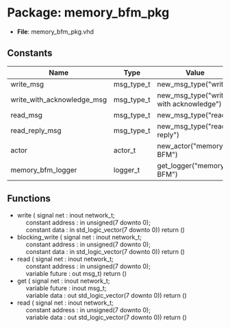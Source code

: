 # Package: memory_bfm_pkg

- **File**: memory_bfm_pkg.vhd
## Constants

| Name                       | Type       | Value                                   | Description |
| -------------------------- | ---------- | --------------------------------------- | ----------- |
| write_msg                  | msg_type_t |  new_msg_type("write")                  |             |
| write_with_acknowledge_msg | msg_type_t |  new_msg_type("write with acknowledge") |             |
| read_msg                   | msg_type_t |  new_msg_type("read")                   |             |
| read_reply_msg             | msg_type_t |  new_msg_type("read reply")             |             |
| actor                      | actor_t    |  new_actor("memory BFM")                |             |
| memory_bfm_logger          | logger_t   |  get_logger("memory BFM")               |             |
## Functions
- write <font id="function_arguments">( signal net       : inout network_t;<br><span style="padding-left:20px"> constant address : in    unsigned(7 downto 0);<br><span style="padding-left:20px"> constant data    : in    std_logic_vector(7 downto 0)) </font> <font id="function_return">return ()</font>
- blocking_write <font id="function_arguments">( signal net       : inout network_t;<br><span style="padding-left:20px"> constant address : in    unsigned(7 downto 0);<br><span style="padding-left:20px"> constant data    : in    std_logic_vector(7 downto 0)) </font> <font id="function_return">return ()</font>
- read <font id="function_arguments">( signal net       : inout network_t;<br><span style="padding-left:20px"> constant address : in    unsigned(7 downto 0);<br><span style="padding-left:20px"> variable future  : out   msg_t) </font> <font id="function_return">return ()</font>
- get <font id="function_arguments">( signal net      : inout network_t;<br><span style="padding-left:20px"> variable future : inout msg_t;<br><span style="padding-left:20px"> variable data   : out   std_logic_vector(7 downto 0)) </font> <font id="function_return">return ()</font>
- read <font id="function_arguments">( signal net       : inout network_t;<br><span style="padding-left:20px"> constant address : in    unsigned(7 downto 0);<br><span style="padding-left:20px"> variable data    : out   std_logic_vector(7 downto 0)) </font> <font id="function_return">return ()</font>
